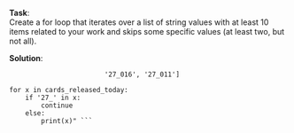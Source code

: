 **Task**:  
Create a for loop that iterates over a list of string values with at least 10 items related to your work and skips
some specific values (at least two, but not all).

**Solution**:  
``` cards_released_today = ['1089_003', '27_089', '27_013', '13_044', '1089_002', '20_064', '1089_004', '1089_005',
                        '27_016', '27_011']

for x in cards_released_today:
    if '27_' in x:
        continue
    else:
        print(x)" ```

